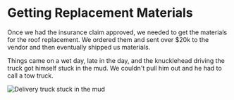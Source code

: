 # Getting Replacement Materials

Once we had the insurance claim approved, we needed to get the materials for the roof replacement. We ordered them and sent over $20k to the vendor and then eventually shipped us materials.

Things came on a wet day, late in the day, and the knucklehead driving the truck got himself stuck in the mud. We couldn't pull him out and he had to call a tow truck. 

![Delivery truck stuck in the mud](/assets/img/arena/arena_delivery_truck.jpg)
